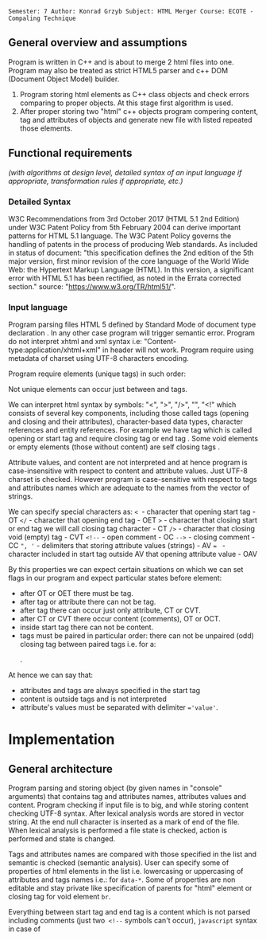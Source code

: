 
`Semester: 7
Author: Konrad Grzyb
Subject: HTML Merger
Course: ECOTE - Compaling Technique`

## General overview and assumptions
Program is written in C++ and is about to merge 2 html files into one. Program may also be treated as strict HTML5 parser and c++ DOM (Document Object Model) builder.

1. Program storing html elements as C++ class objects and check errors comparing to proper objects. At this stage first algorithm is used.
2. After proper storing two "html" c++ objects program compering content, tag and attributes of objects and generate new file with listed repeated those elements.

## Functional requirements
*(with algorithms at design level, detailed syntax of an input language if appropriate, transformation rules if appropriate, etc.)*

### Detailed Syntax
W3C Recommendations from 3rd October 2017 (HTML 5.1 2nd Edition) under W3C Patent Policy from 5th February 2004 can derive important patterns for HTML 5.1 language.
The W3C Patent Policy governs the handling of patents in the process of producing Web standards.
As included in status of document: "this specification defines the 2nd edition of the 5th major version, first minor revision of the core language of the World Wide Web: the Hypertext Markup Language (HTML). In this version, a significant error with HTML 5.1 has been rectified, as noted in the Errata corrected section."
source: "https://www.w3.org/TR/html51/".

### Input language
Program parsing files HTML 5 defined by Standard Mode of document type declaration <!DOCTYPE html>. In any other case program will trigger semantic error. Program do not interpret xhtml and xml syntax i.e: "Content-type:application/xhtml+xml" in header will not work.
Program require using metadata of charset using UTF-8 characters encoding.

Program require elements (unique tags) in such order:
<!DOCTYPE html><html><head></head><body></body></html>

Not unique elements can occur just between <body> and </body> tags.

We can interpret html syntax by symbols: "<", ">", "/>", "<!--", "-->", "<!" which consists of several key components, including those called tags (opening and closing and their attributes), character-based data types, character references and entity references.
For example we have <a> tag which is called opening or start tag and require closing tag or end tag </a>. Some void elements or empty elements (those without content) are self closing tags <img />.

Attribute values, and content are not interpreted and at hence program is case-insensitive with respect to content and attribute values. Just UTF-8 charset is checked. However program is case-sensitive with respect to tags and attributes names which are adequate to the names from the vector of strings.

We can specify special characters as:
`< `- character that opening start tag - OT
`</` - character that opening end tag - OET
`>` - character that closing start or end tag we will call closing tag character - CT
`/>` - character that closing void (empty) tag - CVT
`<!--` - open comment - OC
`-->` - closing comment - CC
`", '` - delimiters that storing attribute values (strings) - AV
`= ` - character included in start tag outside AV that opening attribute value - OAV

By this properties we can expect certain situations on which we can set flags in our program and expect particular states before element:
- after OT or OET there must be tag.
- after tag or attribute there can not be tag.
- after tag there can occur just only attribute, CT or CVT.
- after CT or CVT there occur content (comments), OT or OCT.
- inside start tag there can not be content.
- tags must be paired in particular order: there can not be unpaired (odd) closing tag between paired tags i.e. for a: <a><p><div></div></a></p>.

At hence we can say that:
- attributes and tags are always specified in the start tag
- content is outside tags and is not interpreted
- attribute's values must be separated with delimiter `='value'`.

# Implementation
## General architecture
Program parsing and storing object (by given names in "console" arguments) that contains tag and attributes names, attributes values and content.
Program checking if input file is to big, and while storing content checking UTF-8 syntax.
After lexical analysis words are stored in vector string. At the end null character is inserted as a mark of end of the file.
When lexical analysis is performed a file state is checked, action is performed and state is changed.

Tags and attributes names are compared with those specified in the list and semantic is checked (semantic analysis). User can specify some of properties of html elements in the list i.e. lowercasing or uppercasing of attributes and tags names i.e.: for `data-*`. Some of properties are non editable and stay private like specification of parents for "html" element or closing tag for void element `br`.

Everything between start tag and end tag is a content which is not parsed including comments (just two` <!--` symbols can't occur), `javascript` syntax in case of <script> element, cascade `styleshit` syntax in case of `<style>` element etc.
PROGRAM DO NOT STORE COMMENTS.

We can see that there are 4 different environments in which program acting differently. It is content space which include comment space, start tag space, void tag space and end tag space. Program by optimisation performing interpretation of words occurring in those environments in order of lightest to heaviest calculations: content -> end tag -> void tag -> start tag.
Optimisation of a code is also included in interpretation of cases i.e.: if we are in start tag and we know that word is not a delimiter, tag or attribute than it can be just only an attribute value.

Program can trigger error if end tag is wrong (there is even number of tags of given type) not if end tag is in wrong place i.e:
<a></p></a> will not trigger error. When error is founded program is terminated proper message is given with place of the interpreted word. After program will not parse next input html.

Program checking syntax of html 5 but not i.e. children and parents of given tags and their attributes.

Structure of the program is forced "from top" by placing at the beginning UNIQUE_STRUCTURE_START and at the end UNIQUE_STRUCTURE_END of the file.

Inside body of the output file first repeated tags are placed then attributes and at the end content.

## Data structures
All data from files are stored in class called "htmlType" as string type. Those data are compared with list of proper such objects to verify syntax.

## Module descriptions
*with algorithms at implementation level*

`Classes:
/*********************************************/
class htmlType {
private:
   vector<string> tags;
   vector<string> end_tags;
   vector<string> unique_tags;
   vector<string> ids;
   vector<string> attr_val;
   vector<string> attr;
   vector<string> void_tags;
   vector<string> start_tags;
   vector<string> content;

public:

   std::vector<string> getContent();
   std::vector<string> getStartTags();
   std::vector<string> getVoidTags();
   std::vector<string> getAttr();
   std::vector<string> getAttrVal();

   std::string convertToUTF8(string &word);

   bool isTag(string word);
   bool isStartTag(string word);
   bool isAttr(string word);
   bool isVoidTag(string word);
   bool isEndTag(string word);
   bool isUniqueTag(string word);
   //precondition: global flags are declared!!
   void insertTag(string word);
   void insertStartTag(string word);
   void insertEndTag(string word);
   void insertAttr(string word);
   void insertAttrVal(string word);
   void insertVoidTag(string word);
   void insertUniqueTag(string word);
   void insertContent(string word);

   void printTags();
   void printEndTags();
   void printAttr();
   void printVoidTags();
   void printUniqueTags();
   void printContent();

   int numberOfMatchingTags(string word);
   bool checkEndTag(string word);
   bool interpretWord(std::string word, int i); //main function
   //precondition: global flags and initial state must be declared
   bool interpretWords(vector<string> words);
   void error(int e, int i, string word); //e number of error to print out, i which word
}


Global variables
/*********************************************/
vector<string> DELIMITERS = {"<!--", "-->", "</", "/>", "<", ">", "='", "'"};//need to be sorted from the longest to shortest
vector<string> TAGS = {"!DOCTYPE", "head", "body", "html", "h1", "a", "div", "p"};
vector<string> ATTRIBUTES = {"br", "img", "html", "class"};
vector<string> UNIQUE_TAGS = {"br", "img"};
vector<string> VOID_TAGS = {"br", "img"};
string UNIQUE_STRUCTURE_START = "<!DOCTYPE html>\n<html lang='en'>\n<head>\n<meta charset='utf-8'>\n      <title></title>\n   </head>\n   <body>";
//*<-- insert proper content
string UNIQUE_STRUCTURE_END = "\n   </body>\n</html>";

Flags
/*********************************************/
bool FCT, FVAL, FTAG, FSTAG, FVTAG, FATTR;
bool ENV[] = {1, 0, 0, 0}; //init flags


Methods for parsing the file included in main.cpp
/*********************************************/
int sizeOfFile(fstream *file);
bool ifEqual(fstream *file1, fstream *file2);
void checkEndOfFile(fstream *file);
bool isEndOfFile(fstream *file);
void checkSize(fstream *file);
void printVector(vector<string> v);
vector<string> split(string s, string delim);
//precondition: using isDelimiter function
bool valid_utf8_file(const char* file_name);
//check if string align with utf8 charset
vector<string> splitWords(vector<string> words, string delim); //
bool isDelimiter(string word); //precondition: DELIMITERS as global variable must be declared
std::vector<string> storeHTML(const char* path);
void createHTML(htmlType *html1, htmlType *html2);


Pseudo algorithm for storing the files
/*********************************************/

1. store file
2. prepare words to interpret
   2.1 parse file by white spaces
   2.2 parse file by delimiters
   2.3 reset states
3. Create class tagType for file
3. take word (delimiter or delimiter free)
4. check if word is non empty
   4.1 if is empty than check state
   4.2 check end of file
   4.3 go to 1'st point
5. check if word is a content
5. check if word is a comment
6. check if word is a delimiter
7. check if word is a tag
8. check if word is an attribute
9. if word is not comment, delimiter, tag or attribute than it is a content.
10. go to 3'rd point.
`
On every conditional block particular error may occur!

## Input/output description
On input and output program require proper (align with functional requirements) HTML object which is stored in c++ class.

## Others
Because of lack of time program is not checking the structure of html and proper semantic i.e.: there can not be link attribute in html tag or html tag can not have parents. (this is included in TODO).


# Functional test cases
*Program build executable file from main.cpp i.e run in console: .\main.exe ".\test_cases\1.1.html" ".\test_cases\1.2.html*

Program should terminates when error will occur and output message should be given:
1. bad string in start tag
2. bad string in end tag
3. wrong end tag
4. bad delimiter place for `<`
5. bad delimiter place for `>`
6. bad delimiter place for `<!--`
7. bad delimiter place for `</`
8. bad delimiter place for `/>`
9. bad delimiter for attribute value `""`
10. long html

Program should generate proper output html file (index.html):
*compare all with example*
11. repeated content
12. repeated attributes
13. repeated tags
14. same input files
